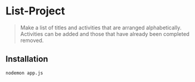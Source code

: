 # List-Project
> Make a list of titles and activities that are arranged alphabetically. Activities can be added and those that have already been completed removed.

## Installation
``` 
nodemon app.js
```

